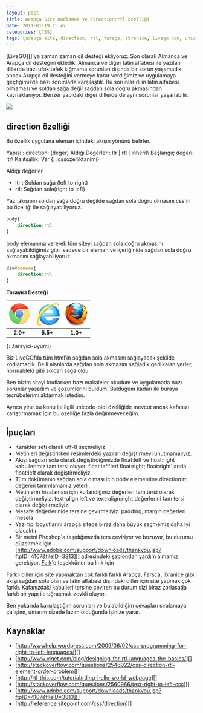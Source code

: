 ```yaml
---
layout: post
title: Arapça Site Kodlamak ve direction:rtl özelliği
Date: 2011-01-19 15:47
categories: [CSS]
tags: [arapça site, direction, rtl, farsça, ibranice, livego.com, unicode-bidi]
---
```


[LiveGO][]'ya zaman zaman dil desteği ekliyoruz. Son olarak Almanca ve
Arapça dil desteğini ekledik. Almanca ve diğer latin alfabesi ile
yazılan dillerde bazı ufak tefek sığmama sorunları dışında bir sorun
yaşamadık, ancak Arapça dil desteğini vermeye karar verdiğimiz ve
uygulamaya geçtiğimizde bazı sorunlarla karşılaştık. Bu sorunlar dilin
latin alfabesi olmaması ve soldan sağa değil sağdan sola doğru
akmasından kaynaklanıyor. Benzer yapıdaki diğer dillerde de aynı
sorunlar yaşanabilir.

![][100]

## direction özelliği

Bu özellik uygulana eleman içindeki akışın yönünü belirler.

Yapısı : direction: (değer)
Aldığı Değerler : ltr | rtl | inherit\\
Başlangıç değeri: ltr\\
Kalıtsallık: Var
{: .cssozelliktanimi}

Aldığı değerler

-   ltr : Soldan sağa (left to right)
-   rtl: Sağdan sola(right to left)

Yazı akışının soldan sağa doğru değilde sağdan sola doğru olmasını
css'in bu özelliği ile sağlayabiliyoruz.

```css
body{
	direction:rtl
}
```

body elemanına vererek tüm siteyi sağdan sola doğru akmasını
sağlayabildiğimiz gibi, sadece bir eleman ve içeriğinide sağdan sola
doğru akmasını sağlayabiliyoruz.

```css
div#deneme{
	direction:rtl
}
```

**Tarayıcı Desteği**

|![Chrome][chrome]|![explorer][explorer]|![Firefox][firefox]|
|:-----------------:|:---------------:|:-------------------:|
|**2.0+**|**5.5+**|**1.0+**|
{: .tarayici-uyumi}

Biz LiveGOfda tüm html'in sağdan sola akmasını sağlayacak şekilde
kodlamadık. Belli alanlarda sağdan sola akmasını sağladık geri kalan
yerler, normaldeki gibi soldan sağa oldu.

Ben bizim siteyi kodlarken bazı makaleler okudum ve uygulamada bazı
sorunlar yaşadım ve çözümlerini buldum. Bulduğum kadarı ile buraya
tecrübelerimi aktarmak istedim.

Ayrıca yine bu konu ile ilgili unicode-bidi özelliğide mevcut ancak
kafanızı karıştırmamak için bu özelliğe fazla değinmeyeceğim.

## İpuçları

-   Karakter seti olarak utf-8 seçmeliyiz.
-   Metinleri değiştirirken resimlerdeki yazıları değiştirmeyi
    unutmamalıyız.
-   Akışı sağdan sola olarak değiştirdiğimizde float:left ve float:right
    kabullerimiz tam tersi oluyor. float:left'leri float:right;
    float:right'larıda float:left olarak değiştirmeliyiz.
-   Tüm dokümanın sağdan sola olması için body elementine direction:rtl
    değerini tanımlamamız yeterli.
-   Metinlerin hizalaması için kullandığınız değerleri tam tersi olarak
    değiştirmeliyiz. text-align:left ve text-align:right değerlerini tam
    tersi olarak değiştirmeliyiz.
-   Mesafe değerlerinide tersine çevirmeliyiz. padding, margin değerleri
    mesela
-   Yazı tipi boyutlarını arapça sitede biraz daha büyük seçmemiz daha
    iyi olacaktır.
-   Bir metni Phoshop'a taşıdığımızda ters çeviriyor ve bozuyor, bu
    durumu düzeltmek için
    [http://www.adobe.com/support/downloads/thankyou.jsp?ftpID=4107&fileID=3813][]
    adresindeki şablondan yardım almamız gerekiyor. [Faik][]'e
    teşekkürler bu link için

Farklı diller için site yapmaktan çok farklı farklı Arapça, Farsça,
İbranice gibi akışı sağdan sola olan ve latin alfabesi dışındaki diller
için site yapmak çok farklı. Kafanızdaki kabulleri tersine çeviren bu
durum sizi biraz zorlasada farklı bir yapı ile uğraşmak zevkli oluyor.

Ben yukarıda karşılaştığım sorunları ve bulabildiğim cevapları
sıralamaya çalıştım, umarım sizede lazım olduğunda işinize yarar.

## Kaynaklar

-   [http://wwwhelp.wordpress.com/2009/06/02/css-programming-for-right-to-left-languages/][]
-   [http://www.viget.com/blog/designing-for-rtl-languages-the-basics/][]
-   [http://stackoverflow.com/questions/2546022/css-direction-rtl-element-order-problem][]
-   [http://rtl-this.com/tutorial/rtling-hello-world-webpage][]
-   [http://stackoverflow.com/questions/2560966/text-right-to-left-css][]
-   [http://www.adobe.com/support/downloads/thankyou.jsp?ftpID=4107&fileID=3813][]
-   [http://reference.sitepoint.com/css/direction][]

  [100]: /images/livego_arapca.jpg
  [http://www.adobe.com/support/downloads/thankyou.jsp?ftpID=4107&fileID=3813]: http://www.adobe.com/support/downloads/thankyou.jsp?ftpID=4107&fileID=3813
  [Faik]: http://twitter.com/faik
  [http://wwwhelp.wordpress.com/2009/06/02/css-programming-for-right-to-left-languages/]: http://wwwhelp.wordpress.com/2009/06/02/css-programming-for-right-to-left-languages/
  [http://www.viget.com/blog/designing-for-rtl-languages-the-basics/]: http://www.viget.com/blog/designing-for-rtl-languages-the-basics/
  [http://stackoverflow.com/questions/2546022/css-direction-rtl-element-order-problem]: http://stackoverflow.com/questions/2546022/css-direction-rtl-element-order-problem
  [http://rtl-this.com/tutorial/rtling-hello-world-webpage]: http://rtl-this.com/tutorial/rtling-hello-world-webpage
  [http://stackoverflow.com/questions/2560966/text-right-to-left-css]: http://stackoverflow.com/questions/2560966/text-right-to-left-css
  [http://reference.sitepoint.com/css/direction]: http://reference.sitepoint.com/css/direction


[firefox]: /images/ff.png
[chrome]: /images/ch.png
[explorer]: /images/ie.png
[msafari]:/images/sm.png
[android]:/images/an.png